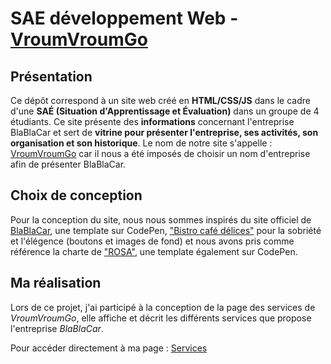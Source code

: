 # SAE développement Web - [VroumVroumGo](https://lucasproject25.github.io/VroumVroumGo/Site/index.html)

## Présentation 

Ce dépôt correspond à un site web créé en **HTML/CSS/JS** dans le cadre d'une **SAÉ (Situation d'Apprentissage et Évaluation)** dans un groupe de 4 étudiants. Ce site présente des **informations** concernant l'entreprise BlaBlaCar et sert de **vitrine pour présenter l'entreprise, ses activités, son organisation et son historique**. Le nom de notre site s'appelle : [VroumVroumGo](https://lucasproject25.github.io/VroumVroumGo/Site/index.html) car il nous a été imposés de choisir un nom d'entreprise afin de présenter BlaBlaCar.

## Choix de conception  

Pour la conception du site, nous nous sommes inspirés du site officiel de [BlaBlaCar](https://www.blablacar.fr/), une template sur CodePen, ["Bistro café délices"](https://www.bistrocafedelices.com) pour la sobriété et l'élégence (boutons et images de fond) et nous avons pris comme référence la charte de ["ROSA"](https://codepen.io/Sir_thirrygolooo/pen/PoXKOrE), une template également sur CodePen.

## Ma réalisation

Lors de ce projet, j'ai participé à la conception de la page des services de *VroumVroumGo*, elle affiche et décrit les différents services que propose l'entreprise *BlaBlaCar*.

Pour accéder directement à ma page : [Services](https://lucasproject25.github.io/VroumVroumGo/Site/services.html)
